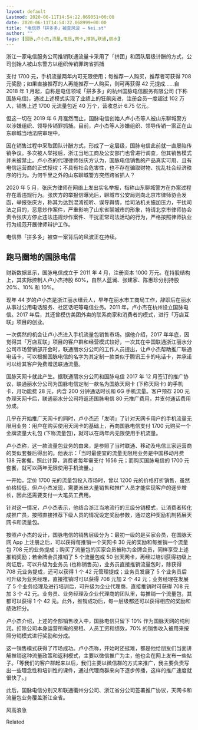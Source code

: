 ```yaml
---
layout: default
Lastmod: 2020-06-11T14:54:22.069051+00:00
date: 2020-06-11T14:54:22.068999+00:00
title: "电信界「拼多多」被查风波 – Nei.st"
author: ""
tags: [国脉,卢小杰,流量,电信,网卡,推销,联通,丽水]
---
```


浙江一家电信服务公司推销联通流量卡采用了「拼团」和团队层级计酬的方式，公司创始人被山东警方以组织传销罪跨省抓捕

支付 1700 元，手机流量两年内可无限使用；每推荐一人购买，推荐者可获得 708 元奖励；如果直接推荐的人再能推荐一人购买，则可再获得 42 元提成……自 2018 年 1 月起，自称是电信领域「拼多多」的杭州国脉电信服务有限公司 (下称国脉电信)，通过上述模式实现了业绩上的狂飙突进，注册会员一度超过 102 万人，销售上述 1700 元流量包近 40 万个，营收总计 6.75 亿元。

但这一切在 2019 年 6 月戛然而止，国脉电信创始人卢小杰等人被山东聊城警方以涉嫌组织、领导传销罪抓捕。目前，卢小杰等人涉嫌组织、领导传销一案正在山东聊城当地法院审理中。

因在销售过程中采取团队计酬方式，形成了一定层级，国脉电信此前就一直屡陷传销争议。多次被人举报后，浙江当地工商及公安部门也曾进行调查，但其销售模式并未被禁止。卢小杰的代理律师张庆方认为，国脉电信销售的产品真实可用、且有电信运营商的正式授权；不具有社会危害性，也不存在骗取财物、扰乱社会经济秩序的行为。为何千里之外的山东聊城警方突然跨省抓人？

2020 年 5 月，张庆方律师在网络上发出实名举报，指称山东聊城警方在办案过程存在着违规行为。张庆方的举报信曝光后，聊城市公安局则向北京市律师协会发函，举报张庆方，称其为达到混淆视听、误导舆情，给司法机关施加压力，干扰司法之目的，恶意炒作案件，严重影响了山东省聊城市的形象，特请北京市律师协会责令张庆方停止违法违规炒作案件、干扰正常司法活动的行为，严格按照律师执业行为规范开展律师辩护工作。

电信界「拼多多」被查一案背后的风波正在持续。

跑马圈地的国脉电信
---------

财新数据显示，国脉电信成立于 2011 年 4 月，注册资本 1000 万元。在持股结构上，其实际控制人卢小杰持股 60%，自然人蓝澜、张建家、陈惠珍分别持股 20%、10% 和 10%。

现年 44 岁的卢小杰是浙江丽水缙云人，早年在丽水市工商局工作，辞职后在丽水从事过公用电话服务、社区话吧等电信业务。2011 年，卢小杰在杭州设立国脉电信。2017 年后，其还曾模仿美团外卖的联系商家和消费者的模式，进行「万店互联」项目的创业。

一次偶然的机会让卢小杰进入手机流量包销售市场。据他介绍，2017 年年底，因觉得其「万店互联」项目的客户群和经营模式较好，一次其在中国联通浙江丽水分公司市场营销部开会时，联通丽水分公司的工作人员提出，让卢小杰帮助推广联通电话卡，可以根据国脉电信的名字为其定制一款类似于腾讯王卡的电话卡，并承诺可以给其客户免费赠送联通流量。

国脉天网卡就此产生。据联通丽水分公司和国脉电信 2017 年 12 月签订的推广协议，联通丽水分公司为国脉电信定制一款名为国脉天网卡 (下称天网卡) 的手机卡，月功能费 28 元，内含 200 分钟通话时长和 6G 手机流量。客户预存 200 元办理天网卡后，联通丽水分公司将返还国脉电信 80 元推广费用，并支付通话费用分成。

几乎在开始推广天网卡的同时，卢小杰还「发明」了针对天网卡用户的手机流量无限用业务：用户在购买使用天网卡的基础上，再向国脉电信支付 1700 元购买一个金牌流量大礼包 (下称流量包)，就可以在两年内无限使用手机流量。

卢小杰称，这一款流量包业务的由来，是参照了当时联通、移动及电信三家运营商的类似套餐后得出的。他表示：「当时最便宜的流量无限用业务是中国移动月费 138 元套餐。照此计算，消费者每年需支付 1656 元；而购买国脉电信的 1700 元套餐，就可以两年无限使用手机流量。」

一开始，定价 1700 元的流量包投入市场时，曾以 1200 元的价格打折销售，虽然价格较低，但卢小杰发现，需要派出大量销售和推广人员才能实现客户的逐步增长，因此还需要支付一大笔员工费用。

针对这一情况，卢小杰表示，他结合浙江当地流行的三级分销模式，让消费者转化成推广员，按照直接推荐下级人员的情况设定奖励参数，通过这种奖励机制拓展天网卡和流量包。

按照卢小杰的设计，国脉电信的销售层级分为：最初一级的是买家会员，在国脉天网 App 上注册之后，可以获得每推销一个天网卡 30 元的奖励和每推销一个流量包 708 元的业务提成；购买了流量包的买家会员被称为金牌会员，同样享受上述推销奖励；若金牌会员推销了 5 个流量包或 50 张天网卡，再经过培训获得初级上岗证后，可以升级为业务员 (也称销售员)，业务员直接推销流量包时，除获得 708 元业务提成，还可以获得 1 个 42 元管理提成；业务员发展了 5 个业务员后可升级为业务经理，直接推销时可以获得 708 元加 2 个 42 元；业务经理在发展了 5 个业务经理及进行培训后，可升级为企业代理商，直接推销时可获得 708 元加 3 个 42 元。业务员、业务经理及企业代理商的团队里，每推销一个流量包，其都可以获得 1 个 42 元。此外，推销成功后，每一层级都还可以获得相应的奖励和绩效积分。

卢小杰介绍，上述的全部销售收入中，国脉电信只留下 10% 作为国脉天网的纯利润。扣除公司本身运营所需的房租、人员工资和绩效，70% 的销售收入被用来按照分销模式进行奖励和分成。

这一销售模式获得了市场成功。卢小杰称，开始时还挺难，都是他给朋友们当面讲解推销这种流量政策和返利模式，主要以微信推广为主，他也会在网上发布一些帖子。「等我们的客户群起来以后，我们主要以微信群的方式来推广，我主要负责写出一些理念性和培训性的课件，通过代理商群来向下逐步传播，这样的推广速度就很快了。」

此后，国脉电信分别又和联通衢州分公司、浙江省分公司签署推广协议，天网卡和流量包业务覆盖浙江全省。

风高浪急[](https://nei.st/medium/j2c6srlbezlceyrdintsxq)

Related

